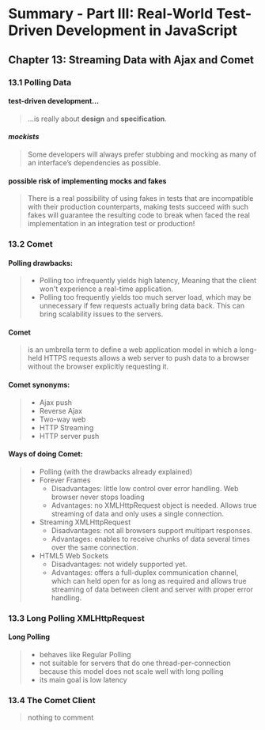 
# Summary - Part III: Real-World Test-Driven Development in JavaScript

## Chapter 13: Streaming Data with Ajax and Comet

### 13.1 Polling Data

#### test-driven development...

> ...is really about **design** and **specification**.

#### *mockists*

> Some developers will always prefer stubbing and mocking as many of an interface’s dependencies as possible.

#### possible risk of implementing mocks and fakes

> There is a real possibility of using fakes in tests that are incompatible with their production counterparts, making tests succeed with such fakes will guarantee the resulting code to break when faced the real implementation in an integration test or production!

### 13.2 Comet

#### Polling drawbacks:

> * Polling too infrequently yields high latency, Meaning that the client won't experience a real-time application.
> * Polling too frequently yields too much server load, which may be unnecessary if few requests actually bring data back. This can bring scalability issues to the servers.

#### Comet

> is an umbrella term to define a web application model in which a long-held HTTPS requests allows a web server to push data to a browser without the browser explicitly requesting it.

#### Comet synonyms:

> * Ajax push
> * Reverse Ajax
> * Two-way web
> * HTTP Streaming
> * HTTP server push

#### Ways of doing Comet:

> * Polling (with the drawbacks already explained)
> * Forever Frames
>   * Disadvantages: little low control over error handling. Web browser never stops loading
>   * Advantages: no XMLHttpRequest object is needed. Allows true streaming of data and only uses a single connection.
> * Streaming XMLHttpRequest
>   * Disadvantages: not all browsers support multipart responses.
>   * Advantages: enables to receive chunks of data several times over the same connection.
> * HTML5 Web Sockets
>   * Disadvantages: not widely supported yet.
>   * Advantages: offers a full-duplex communication channel, which can held open for as long as required and allows true streaming of data between client and server with proper error handling.

### 13.3 Long Polling XMLHttpRequest

#### Long Polling

> * behaves like Regular Polling
> * not suitable for servers that do one thread-per-connection because this model does not scale well with long polling
> * its main goal is low latency

### 13.4 The Comet Client

> nothing to comment

